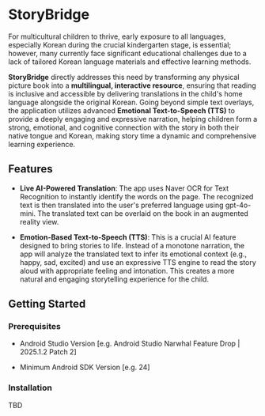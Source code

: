 # StoryBridge

For multicultural children to thrive, early exposure to all languages, especially Korean during the crucial kindergarten stage, is essential; however, many currently face significant educational challenges due to a lack of tailored Korean language materials and effective learning methods. 

**StoryBridge** directly addresses this need by transforming any physical picture book into a **multilingual, interactive resource**, ensuring that reading is inclusive and accessible by delivering translations in the child's home language alongside the original Korean. Going beyond simple text overlays, the application utilizes advanced **Emotional Text-to-Speech (TTS)** to provide a deeply engaging and expressive narration, helping children form a strong, emotional, and cognitive connection with the story in both their native tongue and Korean, making story time a dynamic and comprehensive learning experience.


## Features

- **Live AI-Powered Translation**: The app uses Naver OCR for Text Recognition to instantly identify the words on the page. The recognized text is then translated into the user's preferred language using gpt-4o-mini. The translated text can be overlaid on the book in an augmented reality view.

- **Emotion-Based Text-to-Speech (TTS)**: This is a crucial AI feature designed to bring stories to life. Instead of a monotone narration, the app will analyze the translated text to infer its emotional context (e.g., happy, sad, excited) and use an expressive TTS engine to read the story aloud with appropriate feeling and intonation. This creates a more natural and engaging storytelling experience for the child.

## Getting Started

### Prerequisites

- Android Studio Version [e.g. Android Studio Narwhal Feature Drop | 2025.1.2 Patch 2]

- Minimum Android SDK Version [e.g. 24]

### Installation

TBD
